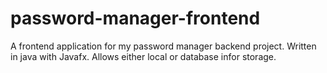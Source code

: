 # password-manager-frontend
A frontend application for my password manager backend project. Written in java with Javafx. Allows either local or database infor storage.
